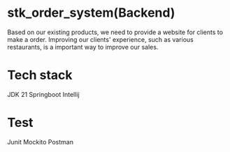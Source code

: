 # stk_order_system(Backend)
Based on our existing products, we need to provide a website for clients to make a order. Improving our clients' experience, such as various restaurants, is a important way to improve our sales.

# Tech stack
JDK 21
Springboot
Intellij

# Test
Junit
Mockito
Postman
